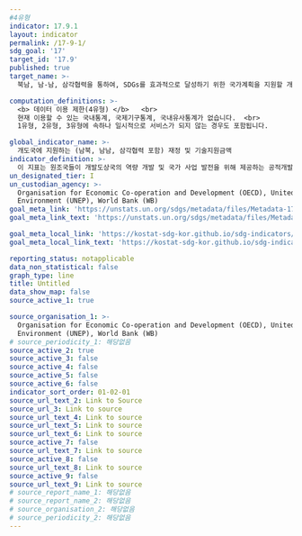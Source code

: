 ```yaml
---
#4유형
indicator: 17.9.1
layout: indicator
permalink: /17-9-1/
sdg_goal: '17'
target_id: '17.9'
published: true
target_name: >-
  북남, 남-남, 삼각협력을 통하여, SDGs를 효과적으로 달성하기 위한 국가계획을 지원할 개도국의 효과적, 선별적 역량구축 이행에 대한 국제적 지원을 강화

computation_definitions: >-
  <b> 데이터 이용 제한(4유형) </b>   <br>
  현재 이용할 수 있는 국내통계, 국제기구통계, 국내유사통계가 없습니다.  <br> 
  1유형, 2유형, 3유형에 속하나 일시적으로 서비스가 되지 않는 경우도 포함됩니다.

global_indicator_name: >-
  개도국에 지원하는 (남북, 남남, 삼각협력 포함) 재정 및 기술지원금액
indicator_definition: >-
  이 지표는 원조국들이 개발도상국의 역량 개발 및 국가 사업 발전을 위해 제공하는 공적개발원조(ODA)와 기타공적자금(OOF)을 합한 총 금액을 측정 대상으로 삼고 있음
un_designated_tier: I
un_custodian_agency: >-
  Organisation for Economic Co-operation and Development (OECD), United Nations
  Environment (UNEP), World Bank (WB)
goal_meta_link: 'https://unstats.un.org/sdgs/metadata/files/Metadata-17-09-01.pdf'
goal_meta_link_text: 'https://unstats.un.org/sdgs/metadata/files/Metadata-17-09-01.pdf'

goal_meta_local_link: 'https://kostat-sdg-kor.github.io/sdg-indicators/public/data/Metadata-17-09-01_KOR.pdf'
goal_meta_local_link_text: 'https://kostat-sdg-kor.github.io/sdg-indicators/public/data/Metadata-17-09-01_KOR.pdf'

reporting_status: notapplicable
data_non_statistical: false
graph_type: line
title: Untitled
data_show_map: false
source_active_1: true

source_organisation_1: >-
  Organisation for Economic Co-operation and Development (OECD), United Nations
  Environment (UNEP), World Bank (WB)
# source_periodicity_1: 해당없음
source_active_2: true
source_active_3: false
source_active_4: false
source_active_5: false
source_active_6: false
indicator_sort_order: 01-02-01
source_url_text_2: Link to Source
source_url_3: Link to source
source_url_text_4: Link to source
source_url_text_5: Link to source
source_url_text_6: Link to source
source_active_7: false
source_url_text_7: Link to source
source_active_8: false
source_url_text_8: Link to source
source_active_9: false
source_url_text_9: Link to source
# source_report_name_1: 해당없음
# source_report_name_2: 해당없음
# source_organisation_2: 해당없음
# source_periodicity_2: 해당없음
---
```

